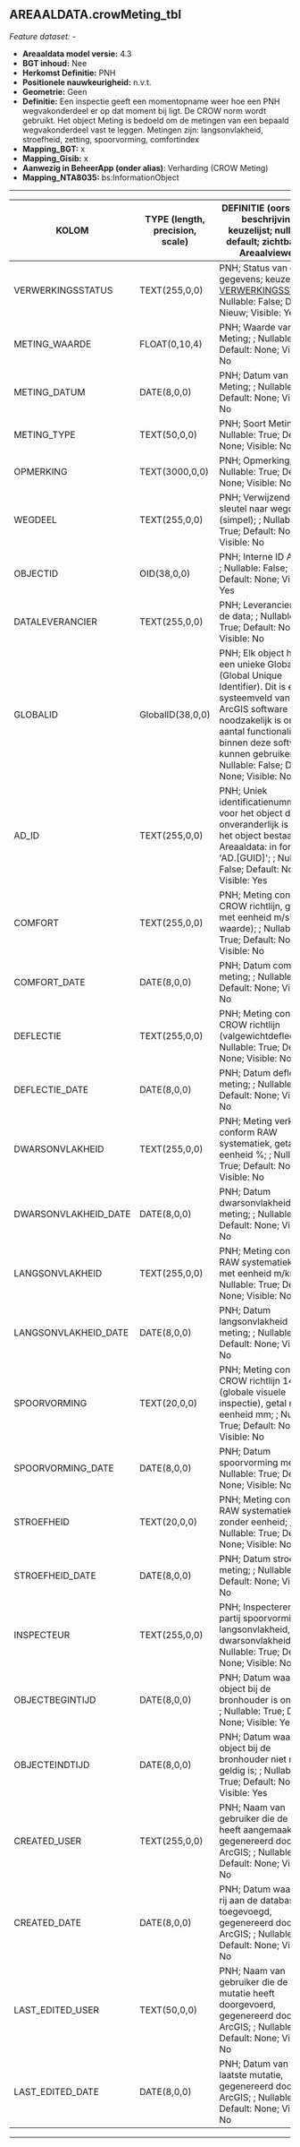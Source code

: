 ## AREAALDATA.crowMeting_tbl

*Feature dataset: -*


* __Areaaldata model versie:__ 4.3
* __BGT inhoud:__ Nee
* __Herkomst Definitie:__ PNH
* __Positionele nauwkeurigheid:__ n.v.t.
* __Geometrie:__ Geen
* __Definitie:__ Een inspectie geeft een momentopname weer hoe een PNH wegvakonderdeel er op dat moment bij ligt. De CROW norm wordt gebruikt. Het object Meting is bedoeld om de metingen van een bepaald wegvakonderdeel vast te leggen. Metingen zijn: langsonvlakheid, stroefheid, zetting, spoorvorming, comfortindex
* __Mapping_BGT:__ x
* __Mapping_Gisib:__ x
* __Aanwezig in BeheerApp (onder alias)__: Verharding (CROW Meting)
* __Mapping_NTA8035:__ bs:InformationObject

***

|__KOLOM__                             |__TYPE (length, precision, scale)__          	          |__DEFINITIE__ (oorsprong; beschrijving; keuzelijst; nullable; default; zichtbaar in Areaalviewer)|
|------                              |----                |-----    |
|VERWERKINGSSTATUS                   |TEXT(255,0,0)       |PNH; Status van de gegevens; keuzelijst [VERWERKINGSSTATUS](http://provincienh.github.io/Leveren_Geoinformatie/keuzelijsten/VERWERKINGSSTATUS.html); Nullable: False; Default: Nieuw; Visible: Yes|
|METING_WAARDE                       |FLOAT(0,10,4)       |PNH; Waarde van de Meting; ; Nullable: True; Default: None; Visible: No|
|METING_DATUM                        |DATE(8,0,0)         |PNH; Datum van de Meting; ; Nullable: True; Default: None; Visible: No|
|METING_TYPE                         |TEXT(50,0,0)        |PNH; Soort Meting; ; Nullable: True; Default: None; Visible: No|
|OPMERKING                           |TEXT(3000,0,0)      |PNH; Opmerking; ; Nullable: True; Default: None; Visible: No|
|WEGDEEL                             |TEXT(255,0,0)       |PNH; Verwijzende sleutel naar wegdeel_v (simpel); ; Nullable: True; Default: None; Visible: No|
|OBJECTID                            |OID(38,0,0)         |PNH; Interne ID ArcGIS; ; Nullable: False; Default: None; Visible: Yes|
|DATALEVERANCIER                     |TEXT(255,0,0)       |PNH; Leverancier van de data; ; Nullable: True; Default: None; Visible: No|
|GLOBALID                            |GlobalID(38,0,0)    |PNH; Elk object heeft een unieke GlobalID (Global Unique Identifier). Dit is een systeemveld van de ArcGIS software welke noodzakelijk is om een aantal functionaliteiten binnen deze software te kunnen gebruiken; ; Nullable: False; Default: None; Visible: No||GISIB_ID                            |LONG(0,10,0)        |PNH; ID beheer openbare ruimte (GISIB); ; Nullable: True; Default: None; Visible: No|
|AD_ID                               |TEXT(255,0,0)       |PNH; Uniek identificatienummer voor het object dat onveranderlijk is zolang het object bestaat in Areaaldata: in format 'AD.[GUID]'; ; Nullable: False; Default: None; Visible: Yes|
|COMFORT                             |TEXT(255,0,0)       |PNH; Meting conform CROW richtlijn, getal met eenheid m/s²(Cv waarde); ; Nullable: True; Default: None; Visible: No|
|COMFORT_DATE                        |DATE(8,0,0)         |PNH; Datum comfort meting; ; Nullable: True; Default: None; Visible: No|
|DEFLECTIE                           |TEXT(255,0,0)       |PNH; Meting conform CROW richtlijn (valgewichtdeflectie); ; Nullable: True; Default: None; Visible: No|
|DEFLECTIE_DATE                      |DATE(8,0,0)         |PNH; Datum deflectie meting; ; Nullable: True; Default: None; Visible: No|
|DWARSONVLAKHEID                     |TEXT(255,0,0)       |PNH; Meting verkanting conform RAW systematiek, getal met eenheid %; ; Nullable: True; Default: None; Visible: No|
|DWARSONVLAKHEID_DATE                |DATE(8,0,0)         |PNH; Datum dwarsonvlakheid meting; ; Nullable: True; Default: None; Visible: No|
|LANGSONVLAKHEID                     |TEXT(255,0,0)       |PNH; Meting conform RAW systematiek, getal met eenheid m/km; ; Nullable: True; Default: None; Visible: No|
|LANGSONVLAKHEID_DATE                |DATE(8,0,0)         |PNH; Datum langsonvlakheid meting; ; Nullable: True; Default: None; Visible: No|
|SPOORVORMING                        |TEXT(20,0,0)        |PNH; Meting conform CROW richtlijn 146 (globale visuele inspectie), getal met eenheid mm; ; Nullable: True; Default: None; Visible: No|
|SPOORVORMING_DATE                   |DATE(8,0,0)         |PNH; Datum spoorvorming meting; ; Nullable: True; Default: None; Visible: No|
|STROEFHEID                          |TEXT(20,0,0)        |PNH; Meting conform RAW systematiek, getal zonder eenheid; ; Nullable: True; Default: None; Visible: No|
|STROEFHEID_DATE                     |DATE(8,0,0)         |PNH; Datum stroefheid meting; ; Nullable: True; Default: None; Visible: No|
|INSPECTEUR                          |TEXT(255,0,0)       |PNH; Inspecterende partij spoorvorming, langsonvlakheid, dwarsonvlakheid.; ; Nullable: True; Default: None; Visible: No|
|OBJECTBEGINTIJD                     |DATE(8,0,0)         |PNH; Datum waarop het object bij de bronhouder is ontstaan; ; Nullable: True; Default: None; Visible: Yes|
|OBJECTEINDTIJD                      |DATE(8,0,0)         |PNH; Datum waarop het object bij de bronhouder niet meer geldig is; ; Nullable: True; Default: None; Visible: Yes|
|CREATED_USER                        |TEXT(255,0,0)       |PNH; Naam van gebruiker die de rij heeft aangemaakt, gegenereerd door ArcGIS; ; Nullable: True; Default: None; Visible: No|
|CREATED_DATE                        |DATE(8,0,0)         |PNH; Datum waarop de rij aan de database is toegevoegd, gegenereerd door ArcGIS; ; Nullable: True; Default: None; Visible: No|
|LAST_EDITED_USER                    |TEXT(50,0,0)        |PNH; Naam van gebruiker die de laatste mutatie heeft doorgevoerd, gegenereerd door ArcGIS; ; Nullable: True; Default: None; Visible: No|
|LAST_EDITED_DATE                    |DATE(8,0,0)         |PNH; Datum van de laatste mutatie, gegenereerd door ArcGIS; ; Nullable: True; Default: None; Visible: No|

***
